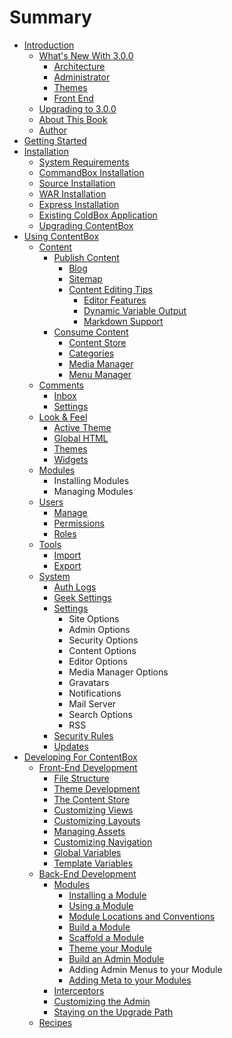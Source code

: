 # Summary

* [Introduction](README.md)
    * [What's New With 3.0.0](introduction/whats_new.md)
        * [Architecture](introduction/whats_new_3_0_0/architecture.md)
        * [Administrator](introduction/whats_new_3_0_0/administrator.md)
        * [Themes](introduction/whats_new_3_0_0/themes.md)
        * [Front End](introduction/whats_new_3_0_0/front_end.md)
    * [Upgrading to 3.0.0](introduction/upgrading.md)
    * [About This Book](introduction/about_this_book.md)
    * [Author](introduction/author.md)
* [Getting Started](getting_started/index.md)
* [Installation](installation/index.md)
    * [System Requirements](installation/system_requirements.md)
    * [CommandBox Installation](installation/commandbox_installation.md)
    * [Source Installation](installation/source_installation.md)
    * [WAR Installation](installation/war_installation.md)
    * [Express Installation](installation/express_installation.md)
    * [Existing ColdBox Application](installation/existing_coldbox_application.md)
    * [Upgrading ContentBox](installation/upgrading_contentbox.md)
* [Using ContentBox](using/README.md)
    * [Content](using/content/index.md)
        * [Publish Content](using/content/direct_pubilsh/index.md)
            * [Blog](using/content/direct_pubilsh/blog.md)
            * [Sitemap](using/content/direct_publish/sitemap.md)
            * [Content Editing Tips](using/content/direct_pubilsh/content-editing-tips.md)
                * [Editor Features](using/content/direct_pubilsh/editor-features.md)
                * [Dynamic Variable Output](using/content/direct_pubilsh/dynamic-variable-output.md)
                * [Markdown Support](using/content/direct_pubilsh/markdown-support.md)
        * [Consume Content](using/content/indirect_publishing/index.md)
            * [Content Store](using/content/indirect_publishing/contentstore.md)
            * [Categories](using/content/indirect_publishing/categories.md)
            * [Media Manager](using/content/indirect_publishing/media-manager.md)
            * [Menu Manager](using/content/indirect_publishing/menu-manager.md)
    * [Comments](using/comments/index.md)
        * [Inbox](using/comments/inbox.md)
        * [Settings](using/comments/settings.md)
    * [Look & Feel](using/look-and-feel/index.md)
        * [Active Theme](using/look-and-feel/active_theme.md)
        * [Global HTML](using/look-and-feel/global_html.md)
        * [Themes](using/look-and-feel/themes.md)
        * [Widgets](using/look-and-feel/widgets.md)
    * [Modules](using/modules/index.md)
        * Installing Modules
        * Managing Modules
    * [Users](using/users/index.md)
        * [Manage](using/users/manage.md)
        * [Permissions](using/users/permissions.md)
        * [Roles](using/users/roles.md)
    * [Tools](using/tools/index.md)
        * [Import](using/tools/import.md)
        * [Export](using/tools/export.md)
    * [System](using/system/index.md)
        * [Auth Logs](using/system/auth_logs.md)
        * [Geek Settings](using/system/geek_settings.md)
        * [Settings](using/system/settings.md)
            * Site Options
            * Admin Options
            * Security Options
            * Content Options
            * Editor Options
            * Media Manager Options
            * Gravatars
            * Notifications
            * Mail Server
            * Search Options
            * RSS
        * [Security Rules](using/system/security_rules.md)
        * [Updates](using/system/updates.md)
* [Developing For ContentBox](developing/README.md)
    * [Front-End Development](developing/front_end/README.md)
        * [File Structure](developing/front_end/files.md)
        * [Theme Development](developing/themes/README.md)
        * [The Content Store](developing/front_end/contentstore.md)
        * [Customizing Views](developing/front_end/views.md)
        * [Customizing Layouts](developing/front_end/layouts.md)
        * [Managing Assets](developing/front_end/assets.md)
        * [Customizing Navigation](developing/front_end/navigation.md)
        * [Global Variables](developing/globals.md)
        * [Template Variables](developing/front_end/templateVars.md)
    * [Back-End Development](developing/back_end/readme.md)
        * [Modules](developing/back_end/modules/index.md)
            * [Installing a Module](developing/back_end/modules/installing.md)
            * [Using a Module](developing/back_end/modules/using.md)
            * [Module Locations and Conventions](developing/back_end/modules/conventions.md)
            * [Build a Module](developing/back_end/modules/build.md)
            * [Scaffold a Module](developing/back_end/modules/scaffhold.md)
            * [Theme your Module](developing/back_end/modules/theme.md)
            * [Build an Admin Module](developing/back_end/modules/buildadmin.md)
            * Adding Admin Menus to your Module
            * [Adding Meta to your Modules](developing/back_end/modules/adding-meta-to-your-modules.md)
        * [Interceptors](developing/back_end/interceptors.md)
        * [Customizing the Admin](developing/back_end/admin.md)
        * [Staying on the Upgrade Path](developing/back_end/upgrades.md)
    * [Recipes](recipes/index.md)

